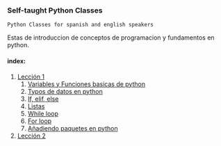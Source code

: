 ### Self-taught Python Classes

`Python Classes for spanish and english speakers`

Estas  de introduccion de conceptos de programacion y fundamentos en python.

#### index:
1. [Lección 1](Lesson_1) 
   1. [Variables y Funciones basicas de python](Lesson_1/Class01.ipynb)
   2. [Typos de datos en python](Lesson_1/Class02.ipynb)
   3. [If, elif, else](Lesson_1/Class03.ipynb)
   4. [Listas](Lesson_1/Class04.ipynb)
   5. [While loop](Lesson_1/Class05.ipynb)
   6. [For loop](Lesson_1/Class06.ipynb)
   7. [Añadiendo paquetes en python](Lesson_1/Class07.ipynb)
2.  [Lección 2](Lesson_1)